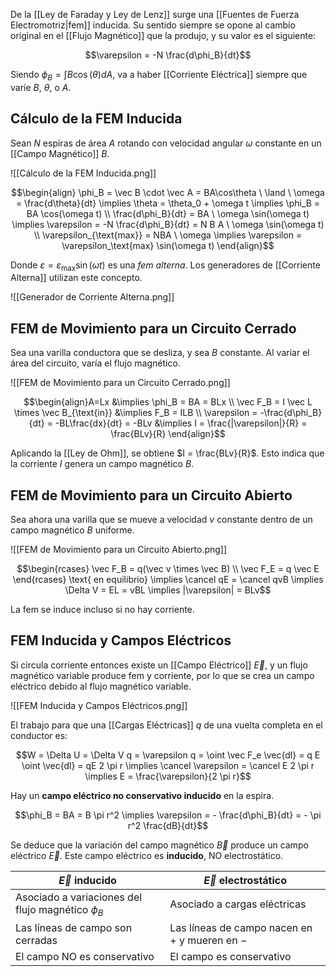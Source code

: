 De la [[Ley de Faraday y Ley de Lenz]] surge una [[Fuentes de Fuerza Electromotriz|fem]] inducida. Su sentido siempre se opone al cambio original en el [[Flujo Magnético]] que la produjo, y su valor es el siguiente:

$$\varepsilon = -N \frac{d\phi_B}{dt}$$

Siendo $\phi_B = \int B \cos (\theta) dA$, va a haber [[Corriente Eléctrica]] siempre que varíe $B$, $\theta$, o $A$.

## Cálculo de la FEM Inducida

Sean $N$ espiras de área $A$ rotando con velocidad angular $\omega$ constante en un [[Campo Magnético]] $B$.

![[Cálculo de la FEM Inducida.png]]

$$\begin{align}
\phi_B = \vec B \cdot \vec A = BA\cos\theta \ \land \ \omega = \frac{d\theta}{dt} \implies \theta = \theta_0 + \omega t \implies \phi_B = BA \cos(\omega t) \\
\frac{d\phi_B}{dt} = BA \ \omega \sin(\omega t) \implies \varepsilon = -N \frac{d\phi_B}{dt} = N B A \ \omega \sin(\omega t) \\
\varepsilon_{\text{max}} = NBA \ \omega \implies \varepsilon = \varepsilon_\text{max} \sin(\omega t)
\end{align}$$

Donde $\varepsilon = \varepsilon_\text{max} \sin(\omega t)$ es una *fem alterna*. Los generadores de [[Corriente Alterna]] utilizan este concepto.

![[Generador de Corriente Alterna.png]]

## FEM de Movimiento para un Circuito Cerrado

Sea una varilla conductora que se desliza, y sea $B$ constante. Al variar el área del circuito, varía el flujo magnético.

![[FEM de Movimiento para un Circuito Cerrado.png]]

$$\begin{align}A=Lx &\implies \phi_B = BA = BLx \\
\vec F_B = I \vec L \times \vec B_{\text{in}} &\implies F_B = ILB \\
\varepsilon = -\frac{d\phi_B}{dt} = -BL\frac{dx}{dt} = -BLv &\implies I = \frac{|\varepsilon|}{R} = \frac{BLv}{R}
\end{align}$$

Aplicando la [[Ley de Ohm]], se obtiene $I = \frac{BLv}{R}$. Esto indica que la corriente $I$ genera un campo magnético $B$.

## FEM de Movimiento para un Circuito Abierto

Sea ahora una varilla que se mueve a velocidad $v$ constante dentro de un campo magnético $B$ uniforme.

![[FEM de Movimiento para un Circuito Abierto.png]]

$$\begin{rcases} \vec F_B = q(\vec v \times \vec B) \\ \vec F_E = q \vec E \end{rcases}
\text{ en equilibrio} \implies \cancel qE = \cancel qvB \implies \Delta V = EL = vBL \implies |\varepsilon| = BLv$$

La fem se induce incluso si no hay corriente.

## FEM Inducida y Campos Eléctricos

Si circula corriente entonces existe un [[Campo Eléctrico]] $\vec E$, y un flujo magnético variable produce fem y corriente, por lo que se crea un campo eléctrico debido al flujo magnético variable.

![[FEM Inducida y Campos Eléctricos.png]]

El trabajo para que una [[Cargas Eléctricas]] $q$ de una vuelta completa en el conductor es:

$$W = \Delta U = \Delta V q = \varepsilon q = \oint \vec F_e \vec{dl} = q E \oint \vec{dl} = qE 2 \pi r \implies \cancel \varepsilon = \cancel E 2 \pi r \implies E = \frac{\varepsilon}{2 \pi r}$$

Hay un **campo eléctrico no conservativo inducido** en la espira.

$$\phi_B = BA = B \pi r^2 \implies \varepsilon = - \frac{d\phi_B}{dt} = - \pi r^2 \frac{dB}{dt}$$

Se deduce que la variación del campo magnético $\vec B$ produce un campo eléctrico $\vec E$. Este campo eléctrico es **inducido**, NO electrostático.

| $\vec E$ inducido                                   | $\vec E$ electrostático                          |
| --------------------------------------------------- | ------------------------------------------------ |
| Asociado a variaciones del flujo magnético $\phi_B$ | Asociado a cargas eléctricas                     |
| Las líneas de campo son cerradas                    | Las líneas de campo nacen en $+$ y mueren en $-$ |
| El campo NO es conservativo                         | El campo es conservativo                         |
